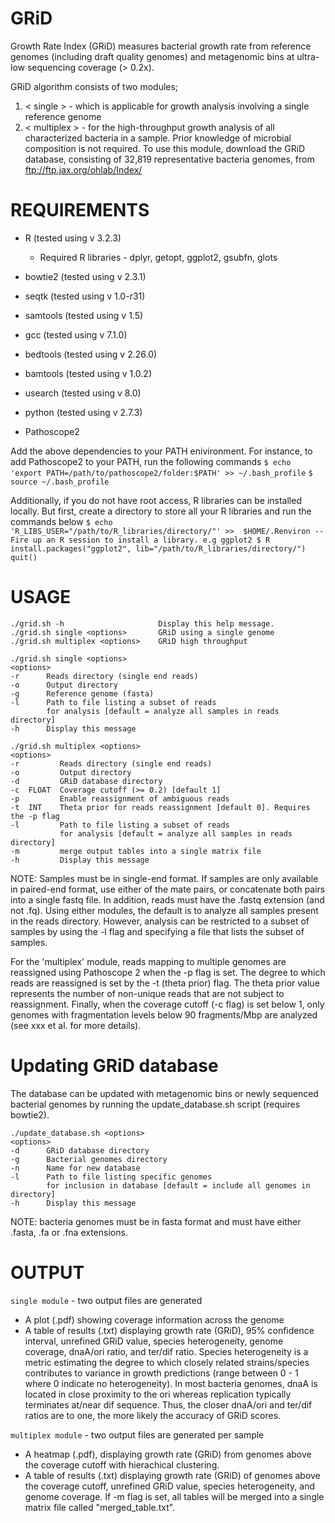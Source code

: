 # GRiD
Growth Rate Index (GRiD) measures bacterial growth rate from reference genomes (including draft quality genomes) and metagenomic bins at ultra-low sequencing coverage (> 0.2x). 

GRiD algorithm consists of two modules;

1. < single > - which is applicable for growth analysis involving a single reference genome
2. < multiplex > - for the high-throughput growth analysis of all characterized bacteria in a sample. Prior knowledge of microbial composition is not required. To use this module, download the GRiD database, consisting of 32,819 representative bacteria genomes, from ftp://ftp.jax.org/ohlab/Index/   

# REQUIREMENTS
- R (tested using v 3.2.3) 
    - Required R libraries - 
    dplyr,
    getopt,
    ggplot2,
    gsubfn,
    glots
    
- bowtie2 (tested using v 2.3.1)
- seqtk (tested using v 1.0-r31)
- samtools (tested using v 1.5)
- gcc (tested using v 7.1.0)
- bedtools (tested using v 2.26.0)
- bamtools (tested using v 1.0.2)
- usearch (tested using v 8.0)
- python (tested using v 2.7.3)
- Pathoscope2    

Add the above dependencies to your PATH enivironment. For instance, to add Pathoscope2 to your PATH, run the following commands
`$ echo 'export PATH=/path/to/pathoscope2/folder:$PATH' >> ~/.bash_profile`
`$ source ~/.bash_profile`  

Additionally, if you do not have root access, R libraries can be installed locally. But first, create a directory to store all your R libraries and run the commands below
`$ echo 'R_LIBS_USER="/path/to/R_libraries/directory/"' >>  $HOME/.Renviron
-- Fire up an R session to install a library. e.g ggplot2
$ R
install.packages("ggplot2", lib="/path/to/R_libraries/directory/")
quit()`


# USAGE

    ./grid.sh -h                     Display this help message.
    ./grid.sh single <options>       GRiD using a single genome
    ./grid.sh multiplex <options>    GRiD high throughput

    ./grid.sh single <options>
    <options>
    -r      Reads directory (single end reads)
    -o      Output directory
    -g      Reference genome (fasta)
    -l      Path to file listing a subset of reads
            for analysis [default = analyze all samples in reads directory]
    -h      Display this message

    ./grid.sh multiplex <options>
    <options>
    -r         Reads directory (single end reads)
    -o         Output directory
    -d         GRiD database directory
    -c  FLOAT  Coverage cutoff (>= 0.2) [default 1]
    -p         Enable reassignment of ambiguous reads
    -t  INT    Theta prior for reads reassignment [default 0]. Requires the -p flag
    -l         Path to file listing a subset of reads
               for analysis [default = analyze all samples in reads directory]
    -m         merge output tables into a single matrix file
    -h         Display this message


NOTE: Samples must be in single-end format. If samples are only available in paired-end format, use either of the mate pairs, or concatenate both pairs into a single fastq file. In addition, reads must have the .fastq extension (and not .fq). Using either modules, the default is to analyze all samples present in the reads directory. However, analysis can be restricted to a subset of samples by using the -l flag and specifying a file that lists the subset of samples.    

For the 'multiplex' module, reads mapping to multiple genomes are reassigned using Pathoscope 2 when the -p flag is set. The degree to which reads are reassigned is set by the -t (theta prior) flag. The theta prior value represents the number of non-unique reads that are not subject to reassignment. Finally, when the coverage cutoff (-c flag) is set below 1, only genomes with fragmentation levels below 90 fragments/Mbp are analyzed (see xxx et al. for more details). 

# Updating GRiD database 
The database can be updated with metagenomic bins or newly sequenced bacterial genomes by running the update_database.sh script (requires bowtie2).
 

    ./update_database.sh <options>
    <options>
    -d      GRiD database directory
    -g      Bacterial genomes directory
    -n      Name for new database
    -l      Path to file listing specific genomes
            for inclusion in database [default = include all genomes in directory]
    -h      Display this message

NOTE: bacteria genomes must be in fasta format and must have either .fasta, .fa or .fna extensions.

# OUTPUT
`single module` - two output files are generated
- A plot (.pdf) showing coverage information across the genome 
- A table of results (.txt) displaying growth rate (GRiD), 95% confidence interval, unrefined GRiD value, species heterogeneity, genome coverage, dnaA/ori ratio, and ter/dif ratio. Species heterogeneity is a metric estimating the degree to which closely related strains/species contributes to variance in growth predictions (range between 0 - 1 where 0 indicate no heterogeneity). In most bacteria genomes, dnaA is located in close proximity to the ori whereas replication typically terminates at/near dif sequence. Thus, the closer dnaA/ori and ter/dif ratios are to one, the more likely the accuracy of GRiD scores.  

`multiplex module` - two output files are generated per sample
- A heatmap (.pdf), displaying growth rate (GRiD) from genomes above the coverage cutoff with hierachical clustering. 
- A table of results (.txt) displaying growth rate (GRiD) of genomes above the coverage cutoff, unrefined GRiD value, species heterogeneity, and genome coverage. If -m flag is set, all tables will be merged into a single matrix file called "merged_table.txt".
